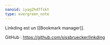 ```yaml
---
nanoid: iyag2hdffskt
type: evergreen_note
---
```

Linkding est un [[Bookmark manager]].

GitHub : https://github.com/sissbruecker/linkding
